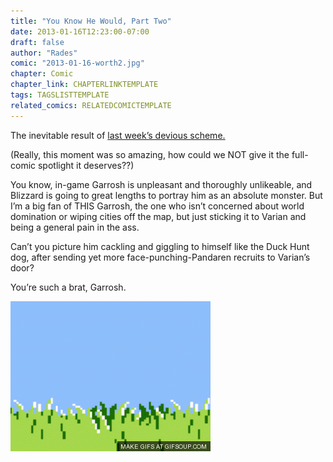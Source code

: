 ```yaml
---
title: "You Know He Would, Part Two"
date: 2013-01-16T12:23:00-07:00
draft: false
author: "Rades"
comic: "2013-01-16-worth2.jpg"
chapter: Comic
chapter_link: CHAPTERLINKTEMPLATE
tags: TAGSLISTTEMPLATE
related_comics: RELATEDCOMICTEMPLATE
---
```


The inevitable result of [last week’s devious scheme.](/comic/you-know-he-would-too)


(Really, this moment was so amazing, how could we NOT give it the full-comic spotlight it deserves??)


You know, in-game Garrosh is unpleasant and thoroughly unlikeable, and Blizzard is going to great lengths to portray him as an absolute monster. But I’m a big fan of THIS Garrosh, the one who isn’t concerned about world domination or wiping cities off the map, but just sticking it to Varian and being a general pain in the ass. 


Can’t you picture him cackling and giggling to himself like the Duck Hunt dog, after sending yet more face-punching-Pandaren recruits to Varian’s door? 


You’re such a brat, Garrosh.


!["The dog from Duck Hunt"](/images/post-images/1271203_o.gif)

